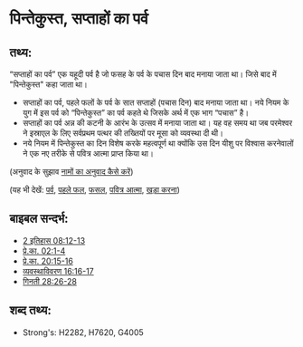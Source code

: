 # पिन्तेकुस्त, सप्ताहों का पर्व #

## तथ्य: ##

“सप्ताहों का पर्व” एक यहूदी पर्व है जो फसह के पर्व के पचास दिन बाद मनाया जाता था। जिसे बाद में "पिन्तेकुस्त" कहा जाता था।

* सप्ताहों का पर्व, पहले फलों के पर्व के सात सप्ताहों (पचास दिन) बाद मनाया जाता था। नये नियम के युग में इस पर्व को “पिन्तेकुस्त” का पर्व कहते थे जिसके अर्थ में एक भाग “पचास” है।
* सप्ताहों का पर्व अन्न की कटनी के आरंभ के उत्सव में मनाया जाता था। यह वह समय था जब परमेश्वर ने इस्राएल के लिए सर्वप्रथम पत्थर की तख्तियों पर मूसा को व्यवस्था दी थी।
* नये नियम में पिन्तेकुस्त का दिन विशेष करके महत्वपूर्ण था क्योंकि उस दिन यीशु पर विश्वास करनेवालों ने एक नए तरीके से पवित्र आत्मा प्राप्त किया था।

(अनुवाद के सुझाव [नामों का अनुवाद कैसे करें](rc://en/ta/man/translate/translate-names))

(यह भी देखें: [पर्व](../other/festival.md), [पहले फल](../other/firstfruit.md), [फसल](../other/harvest.md), [पवित्र आत्मा](../kt/holyspirit.md), [खड़ा करना](../other/raise.md))

## बाइबल सन्दर्भ: ##

* [2 इतिहास 08:12-13](rc://en/tn/help/2ch/08/12)
* [प्रे.का. 02:1-4](rc://en/tn/help/act/02/01)
* [प्रे.का. 20:15-16](rc://en/tn/help/act/20/15)
* [व्यवस्थाविवरण 16:16-17](rc://en/tn/help/deu/16/16)
* [गिनती 28:26-28](rc://en/tn/help/num/28/26)

## शब्द तथ्य: ##

* Strong's: H2282, H7620, G4005
